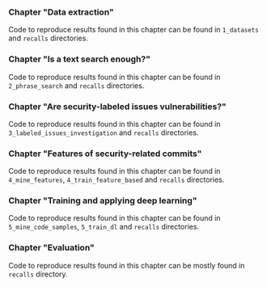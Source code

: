 
### Chapter "Data extraction"

Code to reproduce results found in this chapter can be found in `1_datasets` and `recalls` directories.

### Chapter "Is a text search enough?"

Code to reproduce results found in this chapter can be found in `2_phrase_search` and `recalls` directories.

### Chapter "Are security-labeled issues vulnerabilities?"

Code to reproduce results found in this chapter can be found in `3_labeled_issues_investigation` and `recalls` directories.


### Chapter "Features of security-related commits"

Code to reproduce results found in this chapter can be found in `4_mine_features`, `4_train_feature_based`  and `recalls` directories.

### Chapter "Training and applying deep learning"

Code to reproduce results found in this chapter can be found in `5_mine_code_samples`, `5_train_dl` and `recalls` directories.

### Chapter "Evaluation"

Code to reproduce results found in this chapter can be mostly found in `recalls` directory.